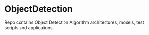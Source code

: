 # ObjectDetection
Repo contains Object Detection Algorithm architectures, models, test scripts and applications.
